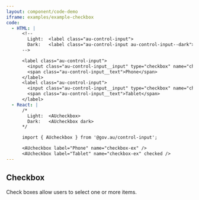 ```yaml
---
layout: component/code-demo
iframe: examples/example-checkbox
code:
  - HTML: |
      <!--
        Light:  <label class="au-control-input">
        Dark:   <label class="au-control-input au-control-input--dark">
      -->

      <label class="au-control-input">
        <input class="au-control-input__input" type="checkbox" name="checkbox-ex">
        <span class="au-control-input__text">Phone</span>
      </label>
      <label class="au-control-input">
        <input class="au-control-input__input" type="checkbox" name="checkbox-ex" checked>
        <span class="au-control-input__text">Tablet</span>
      </label>
  - React: |
      /*
        Light:  <AUcheckbox>
        Dark:   <AUcheckbox dark>
      */

      import { AUcheckbox } from '@gov.au/control-input';

      <AUcheckbox label="Phone" name="checkbox-ex" />
      <AUcheckbox label="Tablet" name="checkbox-ex" checked />
---
```

## Checkbox

Check boxes allow users to select one or more items.
